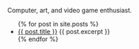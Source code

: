 Computer, art, and video game enthusiast.

<ul>
  {% for post in site.posts %}
    <li>
      <a href="/github-pages-with-jekyll{{ post.url }}">{{ post.title }}</a>
      {{ post.excerpt }}
    </li>
  {% endfor %}
</ul>
